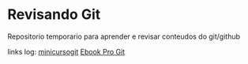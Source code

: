 # Revisando Git

Repositorio temporario para aprender e revisar conteudos do git/github

links log: 
[minicursogit](http://minicursogit.github.io/)
[Ebook Pro Git](https://git-scm.com/book/en/v2)
